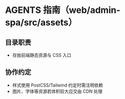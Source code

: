 # AGENTS 指南（web/admin-spa/src/assets）

## 目录职责

- 存放前端静态资源与 CSS 入口

## 协作约定

- 样式使用 PostCSS/Tailwind 约定时需注明依赖
- 图片、字体等资源若体积较大应交由 CDN 处理
